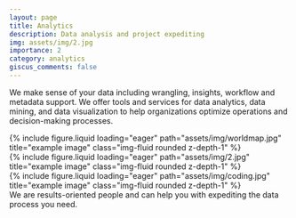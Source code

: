 ```yaml
---
layout: page
title: Analytics
description: Data analysis and project expediting
img: assets/img/2.jpg
importance: 2
category: analytics
giscus_comments: false
---
```



We make sense of your data including wrangling, insights, workflow and metadata support. We offer tools and services for data analytics, data mining, and data visualization to help organizations optimize operations and decision-making processes. 


<div class="row">
    <div class="col-sm mt-3 mt-md-0">
        {% include figure.liquid loading="eager" path="assets/img/worldmap.jpg" title="example image" class="img-fluid rounded z-depth-1" %}
    </div>
    <div class="col-sm mt-3 mt-md-0">
        {% include figure.liquid loading="eager" path="assets/img/2.jpg" title="example image" class="img-fluid rounded z-depth-1" %}
    </div>
    <div class="col-sm mt-3 mt-md-0">
        {% include figure.liquid loading="eager" path="assets/img/coding.jpg" title="example image" class="img-fluid rounded z-depth-1" %}
    </div>
</div>
<div class="caption">
    We are results-oriented people and can help you with expediting the data process you need.
</div>

